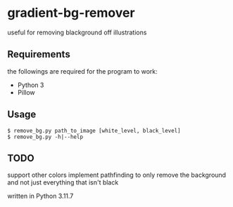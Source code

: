 #  gradient-bg-remover
useful for removing blackground off illustrations

## Requirements
the followings are required for the program to work:
- Python 3
- Pillow

## Usage
```
$ remove_bg.py path_to_image [white_level, black_level]
$ remove_bg.py -h|--help
```

## TODO
support other colors
implement pathfinding to only remove the background and not just everything that isn't black

written in Python 3.11.7

